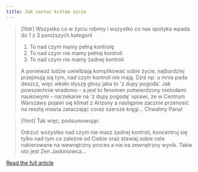 ```yaml
---
title: Jak zostać królem życia
--- 
```


>[!tldr] Wszystko co w życiu robimy i wszystko co nas spotyka wpada do 1 z 3 poniższych kategorii
>
> 1) To nad czym mamy pełną kontrolę  
> 2) To nad czym nie mamy pełnej kontroli  
> 3) To nad czym nie mamy żadnej kontroli
>
> A ponieważ ludzie uwielbiają komplikować sobie życie, najbardziej przejmują się tym, nad czym kontroli nie mają. Dziś np. u mnie pada deszcz, więc wkoło słyszę głosy jaka to 'z dupy pogoda’. Jak powszechnie wiadomo – a jest to fenomen potwierdzony metodami naukowymi – narzekanie na 'z dupy pogodę’ sprawi, że w Centrum Warszawy pojawi się klimat z Arizony a następnie zacznie przenosić na resztę miasta zataczając coraz szersze kręgi… Chwalmy Pana!

>[!hint] Tak więc, podsumowując
>
> Odrzuć wszystko nad czym nie masz żadnej kontroli, koncentruj się tylko nad tym co zależne od Ciebie oraz stawiaj sobie cele nakierowane na wewnętrzny proces a nie na zewnętrzny wynik. Takie oto jest Zen Jaskiniowca…

[Read the full article](https://zenjaskiniowca.pl/jak-zostac-krolem-zycia)
